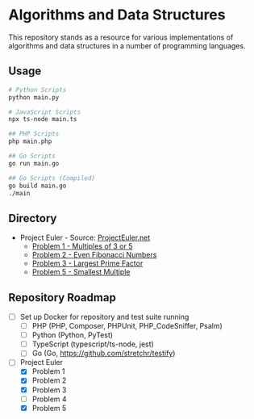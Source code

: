 # Algorithms and Data Structures

This repository stands as a resource for various implementations of algorithms and data structures in a number of programming languages.

## Usage

```bash
# Python Scripts
python main.py

# JavaScript Scripts
npx ts-node main.ts

## PHP Scripts
php main.php

## Go Scripts
go run main.go

## Go Scripts (Compiled)
go build main.go
./main
```

## Directory

- Project Euler - Source: [ProjectEuler.net](https://projecteuler.net)
  - [Problem 1 - Multiples of 3 or 5](./project-euler/problem-1/)
  - [Problem 2 - Even Fibonacci Numbers](./project-euler/problem-2/)
  - [Problem 3 - Largest Prime Factor](./project-euler/problem-3/)
  - [Problem 5 - Smallest Multiple](./project-euler/problem-5/)

## Repository Roadmap

- [ ] Set up Docker for repository and test suite running
  - [ ] PHP (PHP, Composer, PHPUnit, PHP_CodeSniffer, Psalm)
  - [ ] Python (Python, PyTest)
  - [ ] TypeScript (typescript/ts-node, jest)
  - [ ] Go (Go, <https://github.com/stretchr/testify>)
- [ ] Project Euler
  - [x] Problem 1
  - [x] Problem 2
  - [x] Problem 3
  - [ ] Problem 4
  - [x] Problem 5
